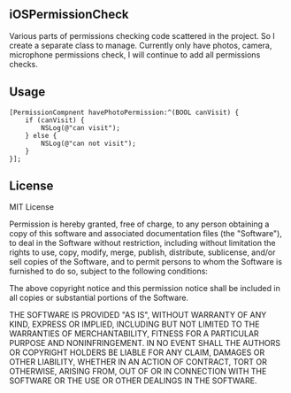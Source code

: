 
## iOSPermissionCheck ##

Various parts of permissions checking code scattered in the project. So I create a separate class to manage. Currently only have photos, camera, microphone permissions check, I will continue to add all permissions checks.

## Usage ##

    [PermissionCompnent havePhotoPermission:^(BOOL canVisit) {
        if (canVisit) {
            NSLog(@"can visit");
        } else {
            NSLog(@"can not visit");
        }
    }];

## License ##

MIT License

Permission is hereby granted, free of charge, to any person obtaining a copy of this software and associated documentation files (the "Software"), to deal in the Software without restriction, including without limitation the rights to use, copy, modify, merge, publish, distribute, sublicense, and/or sell copies of the Software, and to permit persons to whom the Software is furnished to do so, subject to the following conditions:

The above copyright notice and this permission notice shall be included in all copies or substantial portions of the Software.

THE SOFTWARE IS PROVIDED "AS IS", WITHOUT WARRANTY OF ANY KIND, EXPRESS OR IMPLIED, INCLUDING BUT NOT LIMITED TO THE WARRANTIES OF MERCHANTABILITY, FITNESS FOR A PARTICULAR PURPOSE AND NONINFRINGEMENT. IN NO EVENT SHALL THE AUTHORS OR COPYRIGHT HOLDERS BE LIABLE FOR ANY CLAIM, DAMAGES OR OTHER LIABILITY, WHETHER IN AN ACTION OF CONTRACT, TORT OR OTHERWISE, ARISING FROM, OUT OF OR IN CONNECTION WITH THE SOFTWARE OR THE USE OR OTHER DEALINGS IN THE SOFTWARE.
